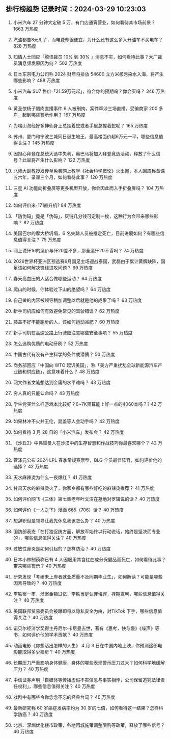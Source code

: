 
## 排行榜趋势 记录时间：2024-03-29 10:23:03
  
  1. 小米汽车 27 分钟大定破 5 万，有门店通宵营业，如何看待其市场前景？ 1663 万热度
    
  2. 汽油都要8元/L了，而电费却很便宜，为什么还有这么多人开油车不买电车？ 828 万热度
    
  3. 知情人士回应「腾讯裁员 10% 到 30% 」消息不实，如何看待此事？大厂裁员消息频发原因为何？ 502 万热度
    
  4. 日本东京电力公司称 2024 财年将排放 54600 立方米核污染水入海，将产生哪些影响？ 488 万热度
    
  5. 小米汽车 SU7 售价「21.59万元起」，符合你的预期吗？你会买吗？ 346 万热度
    
  6. 黄圣依杨子腊肉直播事件 6 人被刑拘，案件牵涉三场直播，受骗商家 200 多户，起到哪些警示作用？ 167 万热度
    
  7. 为啥山海经好多神仙身上总挂着蛇或者手里总握着蛇呢？ 165 万热度
    
  8. 苏州、厦门和宁波三城同日诞生地王，最高楼面价超6万元一平，哪些信息值得关注？ 145 万热度
    
  9. 因担心拜登在总统大选中失利，奥巴马将加入拜登竞选活动，释放了什么信号？此举将产生什么影响？ 122 万热度
    
  10. 北师大副教授发传单免费网上教学《社会科学概论》火出圈，本人回应称备课五六年，录课三个月，如何看待此事？ 120 万热度
    
  11. 三星 AI 功能向折叠屏等更多机型开放，你会因此而入手折叠屏吗？ 104 万热度
    
  12. 如何评价米-171直升机? 84 万热度
    
  13. 「防伪码」竟是「伪码」，灰链几分钱可定制一枚，这种行为会带来哪些影响？ 82 万热度
    
  14. 美国巴尔的摩大桥坍塌，6 名失踪人员被推定死亡，目前进展如何？有哪些信息值得关注？ 75 万热度
    
  15. 网上说歼16的造价与歼20差不多，那全造歼20不香吗？ 74 万热度
    
  16. 2026世界杯亚洲区预选赛6月国足主场迎战泰国，武磊由于累计黄牌缺阵，国足该如何解决锋线进攻问题？ 69 万热度
    
  17. 春天高血压的人适合做哪些运动？ 64 万热度
    
  18. 爬山的时候，你体验过下山的绝望吗？ 64 万热度
    
  19. 自己做的内容被领导稍加调整以后就是他的成果了吗？ 63 万热度
    
  20. 新手司机应如何有效避免常见的驾驶错误？ 62 万热度
    
  21. 膝盖不好不能跑步的人，该如何运动减肥？ 60 万热度
    
  22. 新手司机在高速公路上行驶应注意哪些安全事项？ 55 万热度
    
  23. 怎么选购优质的电动牙刷？ 52 万热度
    
  24. 中国古代有没有产生科学的条件或潜质？ 50 万热度
    
  25. 商务部回应「中国向 WTO 起诉美国」，称「美方严重扰乱全球新能源汽车产业链和供应链」，这意味着什么？ 48 万热度
    
  26. 网文作者文笔想达到金庸的水平难吗？ 43 万热度
    
  27. 穷人真的只能认命吗？ 43 万热度
    
  28. 学生党买什么样游戏本比较好？6~7K预算能上好一点的4060本吗？? 42 万热度
    
  29. 如果林冲不火并王伦，晁盖等人会动手吗？ 42 万热度
    
  30. 如何看待 3 月 28 日的「小米汽车」发布会？ 42 万热度
    
  31. 《沙丘2》中弗雷曼人在沙漠中的生存智慧和作战技巧你最喜欢哪个？ 42 万热度
    
  32. 管泽元公布 2024 LPL 春季常规赛票型，BLG 全员最佳阵容，如何评价他的选择？ 42 万热度
    
  33. 天水麻辣烫为什么一夜爆红？ 41 万热度
    
  34. 甘肃天水的麻辣烫火了，你家乡都有哪些好吃的麻辣烫推荐？ 41 万热度
    
  35. 如何评价网飞《三体》第七集老年叶文洁在墓地对罗辑说的话？ 40 万热度
    
  36. 如何评价《一人之下》漫画 665（706）话？ 40 万热度
    
  37. 想辞职但是领导让我先休息我该怎么办？ 40 万热度
    
  38. 国防部表态「在打独促统方面，解放军始终以行动说话，始终是坚决而专业的」，哪些信息值得关注？ 40 万热度
    
  39. 过敏性鼻炎是如何引起的？怎样防治？ 40 万热度
    
  40. 日本小林制药称已有 4 人因服用其含红曲成分保健品而死亡，如何看待此事？带来哪些警示？ 40 万热度
    
  41. 研究发现「考研未上岸者就业质量不及同期毕业生」，如何解读？可能是哪些因素导致的？ 40 万热度
    
  42. 李铁案一审，涉案金额过亿，李铁当庭认罪悔罪，择期宣判，哪些信息值得关注？ 40 万热度
    
  43. 美国联邦贸易委员会被曝即将以隐私安全为由，对TikTok 下手，哪些信息值得关注？ 40 万热度
    
  44. 诺贝尔经济学奖得主丹尼尔·卡尼曼去世，著有《思考，快与慢》《噪声》等书，如何评价他的学术贡献？ 40 万热度
    
  45. 动画电影《你想活出怎样的人生》 4 月 3 日在中国内地上映，你预测这部电影能取得多少票房？ 40 万热度
    
  46. 长期压力严重影响身体健康，身体的哪些表现警示压力过大？如何科学地缓解压力？ 40 万热度
    
  47. 中信证券声明「自媒体等传播虚假不实信息与事实相悖，公司保留追究法律责任权利」，哪些信息值得关注？ 40 万热度
    
  48. 戏剧中有哪些令你念念不忘的经典台词？ 40 万热度
    
  49. 最新研究称 60 岁癌症发病率约为 30 岁的七倍，如何看待这一结果？怎样科学防癌？ 40 万热度
    
  50. 北京、深圳优化楼市政策，各地因城施策调整限购等政策，释放了哪些信号？ 40 万热度
    